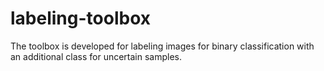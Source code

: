 # labeling-toolbox
The toolbox is developed for labeling images for binary classification with an additional class for uncertain samples.
